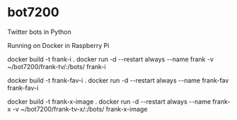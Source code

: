 # bot7200
Twitter bots in Python

Running on Docker in Raspberry Pi

docker build -t frank-i .
docker run -d --restart always --name frank -v ~/bot7200/frank-tv/:/bots/ frank-i

docker build -t frank-fav-i .
docker run -d --restart always --name frank-fav frank-fav-i

docker build -t frank-x-image .
docker run -d --restart always --name frank-x -v ~/bot7200/frank-tv-x/:/bots/ frank-x-image
 
